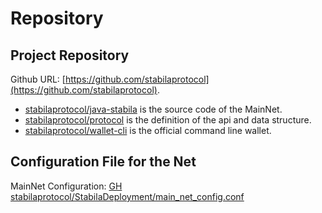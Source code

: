 # Repository

## Project Repository

Github URL: [https://github.com/stabilaprotocol](https://github.com/stabilaprotocol).

- [stabilaprotocol/java-stabila](https://github.com/stabilaprotocol/java-stabila) is the source code of the MainNet.
- [stabilaprotocol/protocol](https://github.com/stabilaprotocol/protocol) is the definition of the api and data structure.
- [stabilaprotocol/wallet-cli](https://github.com/stabilaprotocol/wallet-cli) is the official command line wallet.

## Configuration File for the Net

MainNet Configuration:
[GH stabilaprotocol/StabilaDeployment/main_net_config.conf](https://github.com/stabilaprotocol/stabila-deployment/blob/master/main_net_config.conf)